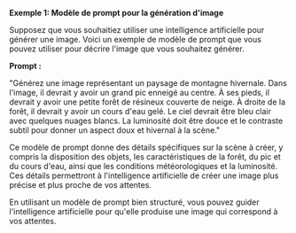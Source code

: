 **Exemple 1: Modèle de prompt pour la génération d'image**

Supposez que vous souhaitiez utiliser une intelligence artificielle pour générer une image. Voici un exemple de modèle de prompt que vous pouvez utiliser pour décrire l'image que vous souhaitez générer.

**Prompt :**

"Générez une image représentant un paysage de montagne hivernale. Dans l'image, il devrait y avoir un grand pic enneigé au centre. À ses pieds, il devrait y avoir une petite forêt de résineux couverte de neige. À droite de la forêt, il devrait y avoir un cours d'eau gelé. Le ciel devrait être bleu clair avec quelques nuages blancs. La luminosité doit être douce et le contraste subtil pour donner un aspect doux et hivernal à la scène."

Ce modèle de prompt donne des détails spécifiques sur la scène à créer, y compris la disposition des objets, les caractéristiques de la forêt, du pic et du cours d'eau, ainsi que les conditions météorologiques et la luminosité. Ces détails permettront à l'intelligence artificielle de créer une image plus précise et plus proche de vos attentes.

En utilisant un modèle de prompt bien structuré, vous pouvez guider l'intelligence artificielle pour qu'elle produise une image qui correspond à vos attentes.